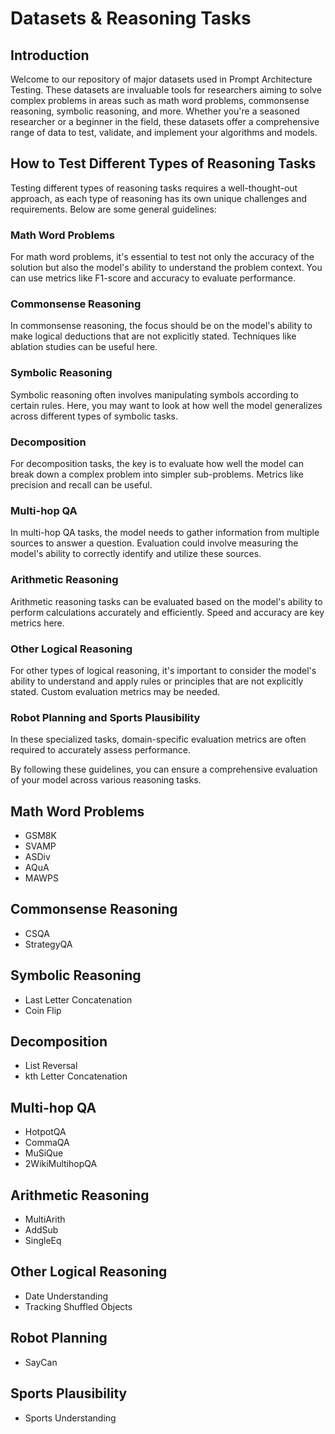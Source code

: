 # Datasets & Reasoning Tasks
## Introduction

Welcome to our repository of major datasets used in Prompt Architecture Testing. These datasets are invaluable tools for researchers aiming to solve complex problems in areas such as math word problems, commonsense reasoning, symbolic reasoning, and more. Whether you're a seasoned researcher or a beginner in the field, these datasets offer a comprehensive range of data to test, validate, and implement your algorithms and models.

## How to Test Different Types of Reasoning Tasks

Testing different types of reasoning tasks requires a well-thought-out approach, as each type of reasoning has its own unique challenges and requirements. Below are some general guidelines:

### Math Word Problems
For math word problems, it's essential to test not only the accuracy of the solution but also the model's ability to understand the problem context. You can use metrics like F1-score and accuracy to evaluate performance.

### Commonsense Reasoning
In commonsense reasoning, the focus should be on the model's ability to make logical deductions that are not explicitly stated. Techniques like ablation studies can be useful here.

### Symbolic Reasoning
Symbolic reasoning often involves manipulating symbols according to certain rules. Here, you may want to look at how well the model generalizes across different types of symbolic tasks.

### Decomposition
For decomposition tasks, the key is to evaluate how well the model can break down a complex problem into simpler sub-problems. Metrics like precision and recall can be useful.

### Multi-hop QA
In multi-hop QA tasks, the model needs to gather information from multiple sources to answer a question. Evaluation could involve measuring the model's ability to correctly identify and utilize these sources.

### Arithmetic Reasoning
Arithmetic reasoning tasks can be evaluated based on the model's ability to perform calculations accurately and efficiently. Speed and accuracy are key metrics here.

### Other Logical Reasoning
For other types of logical reasoning, it's important to consider the model's ability to understand and apply rules or principles that are not explicitly stated. Custom evaluation metrics may be needed.

### Robot Planning and Sports Plausibility
In these specialized tasks, domain-specific evaluation metrics are often required to accurately assess performance.

By following these guidelines, you can ensure a comprehensive evaluation of your model across various reasoning tasks.

## Math Word Problems
- GSM8K
- SVAMP
- ASDiv
- AQuA
- MAWPS

## Commonsense Reasoning
- CSQA
- StrategyQA

## Symbolic Reasoning
- Last Letter Concatenation
- Coin Flip

## Decomposition
- List Reversal
- kth Letter Concatenation

## Multi-hop QA
- HotpotQA
- CommaQA
- MuSiQue
- 2WikiMultihopQA

## Arithmetic Reasoning
- MultiArith
- AddSub
- SingleEq

## Other Logical Reasoning
- Date Understanding
- Tracking Shuffled Objects

## Robot Planning
- SayCan

## Sports Plausibility
- Sports Understanding
